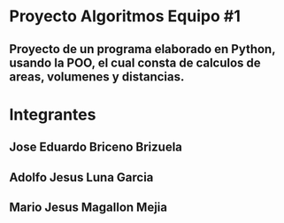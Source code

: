 # Proyecto Algoritmos Equipo #1

## Proyecto de un programa elaborado en Python, usando la POO, el cual consta de calculos de areas, volumenes y distancias.

# Integrantes
## Jose Eduardo Briceno Brizuela
## Adolfo Jesus Luna Garcia
## Mario Jesus Magallon Mejia
